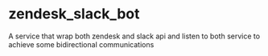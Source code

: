 # zendesk_slack_bot
A service that wrap both zendesk and slack api and listen to both service to achieve some bidirectional communications
